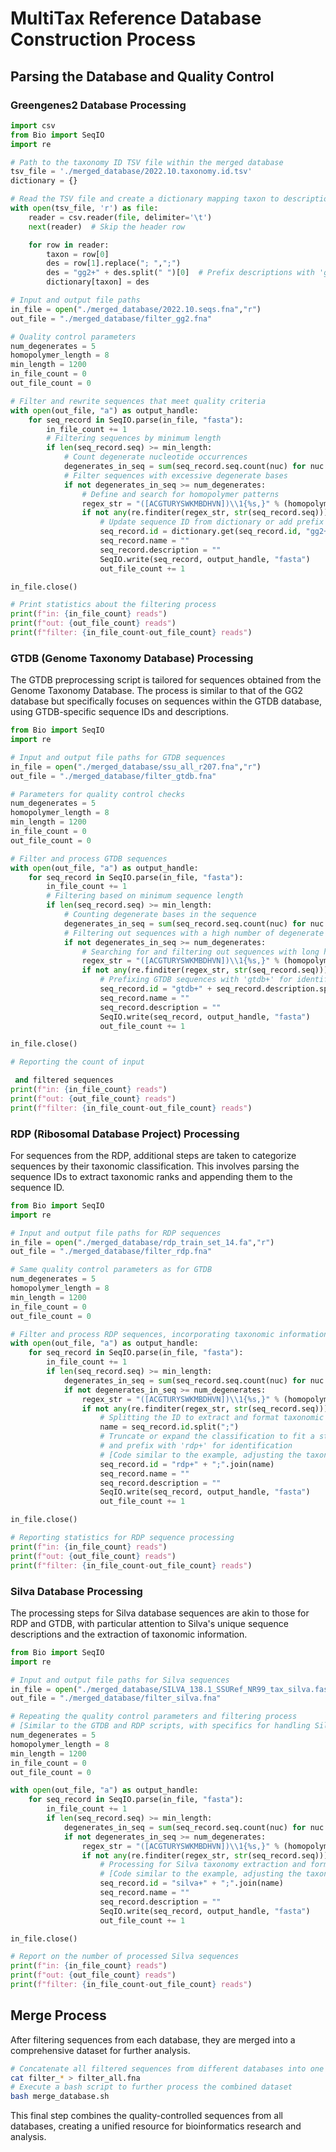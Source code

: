 # MultiTax Reference Database Construction Process

## Parsing the Database and Quality Control

### Greengenes2 Database Processing

```python
import csv
from Bio import SeqIO
import re

# Path to the taxonomy ID TSV file within the merged database
tsv_file = './merged_database/2022.10.taxonomy.id.tsv'
dictionary = {}

# Read the TSV file and create a dictionary mapping taxon to description
with open(tsv_file, 'r') as file:
    reader = csv.reader(file, delimiter='\t')
    next(reader)  # Skip the header row

    for row in reader:
        taxon = row[0]
        des = row[1].replace("; ",";")
        des = "gg2+" + des.split(" ")[0]  # Prefix descriptions with 'gg2+'
        dictionary[taxon] = des

# Input and output file paths
in_file = open("./merged_database/2022.10.seqs.fna","r")
out_file = "./merged_database/filter_gg2.fna"

# Quality control parameters
num_degenerates = 5
homopolymer_length = 8
min_length = 1200
in_file_count = 0
out_file_count = 0

# Filter and rewrite sequences that meet quality criteria
with open(out_file, "a") as output_handle:
    for seq_record in SeqIO.parse(in_file, "fasta"):
        in_file_count += 1
        # Filtering sequences by minimum length
        if len(seq_record.seq) >= min_length:
            # Count degenerate nucleotide occurrences
            degenerates_in_seq = sum(seq_record.seq.count(nuc) for nuc in "RYMKSWHBVDN")
            # Filter sequences with excessive degenerate bases
            if not degenerates_in_seq >= num_degenerates:
                # Define and search for homopolymer patterns
                regex_str = "([ACGTURYSWKMBDHVN])\\1{%s,}" % (homopolymer_length - 1)
                if not any(re.finditer(regex_str, str(seq_record.seq))):
                    # Update sequence ID from dictionary or add prefix if not found
                    seq_record.id = dictionary.get(seq_record.id, "gg2+" + seq_record.id)
                    seq_record.name = ""
                    seq_record.description = ""
                    SeqIO.write(seq_record, output_handle, "fasta")
                    out_file_count += 1

in_file.close()

# Print statistics about the filtering process
print(f"in: {in_file_count} reads")
print(f"out: {out_file_count} reads")
print(f"filter: {in_file_count-out_file_count} reads")
```

### GTDB (Genome Taxonomy Database) Processing

The GTDB preprocessing script is tailored for sequences obtained from the Genome Taxonomy Database. The process is similar to that of the GG2 database but specifically focuses on sequences within the GTDB database, using GTDB-specific sequence IDs and descriptions.

```python
from Bio import SeqIO
import re

# Input and output file paths for GTDB sequences
in_file = open("./merged_database/ssu_all_r207.fna","r")
out_file = "./merged_database/filter_gtdb.fna"

# Parameters for quality control checks
num_degenerates = 5
homopolymer_length = 8
min_length = 1200
in_file_count = 0
out_file_count = 0

# Filter and process GTDB sequences
with open(out_file, "a") as output_handle:
    for seq_record in SeqIO.parse(in_file, "fasta"):
        in_file_count += 1
        # Filtering based on minimum sequence length
        if len(seq_record.seq) >= min_length:
            # Counting degenerate bases in the sequence
            degenerates_in_seq = sum(seq_record.seq.count(nuc) for nuc in "RYMKSWHBVDN")
            # Filtering out sequences with a high number of degenerate bases
            if not degenerates_in_seq >= num_degenerates:
                # Searching for and filtering out sequences with long homopolymers
                regex_str = "([ACGTURYSWKMBDHVN])\\1{%s,}" % (homopolymer_length - 1)
                if not any(re.finditer(regex_str, str(seq_record.seq))):
                    # Prefixing GTDB sequences with 'gtdb+' for identification
                    seq_record.id = "gtdb+" + seq_record.description.split(" ")[1]
                    seq_record.name = ""
                    seq_record.description = ""
                    SeqIO.write(seq_record, output_handle, "fasta")
                    out_file_count += 1

in_file.close()

# Reporting the count of input

 and filtered sequences
print(f"in: {in_file_count} reads")
print(f"out: {out_file_count} reads")
print(f"filter: {in_file_count-out_file_count} reads")
```

### RDP (Ribosomal Database Project) Processing

For sequences from the RDP, additional steps are taken to categorize sequences by their taxonomic classification. This involves parsing the sequence IDs to extract taxonomic ranks and appending them to the sequence ID.

```python
from Bio import SeqIO
import re

# Input and output file paths for RDP sequences
in_file = open("./merged_database/rdp_train_set_14.fa","r")
out_file = "./merged_database/filter_rdp.fna"

# Same quality control parameters as for GTDB
num_degenerates = 5
homopolymer_length = 8
min_length = 1200
in_file_count = 0
out_file_count = 0

# Filter and process RDP sequences, incorporating taxonomic information
with open(out_file, "a") as output_handle:
    for seq_record in SeqIO.parse(in_file, "fasta"):
        in_file_count += 1
        if len(seq_record.seq) >= min_length:
            degenerates_in_seq = sum(seq_record.seq.count(nuc) for nuc in "RYMKSWHBVDN")
            if not degenerates_in_seq >= num_degenerates:
                regex_str = "([ACGTURYSWKMBDHVN])\\1{%s,}" % (homopolymer_length - 1)
                if not any(re.finditer(regex_str, str(seq_record.seq))):
                    # Splitting the ID to extract and format taxonomic classification
                    name = seq_record.id.split(";")
                    # Truncate or expand the classification to fit a standard format
                    # and prefix with 'rdp+' for identification
                    # [Code similar to the example, adjusting the taxonomy levels]
                    seq_record.id = "rdp+" + ";".join(name)
                    seq_record.name = ""
                    seq_record.description = ""
                    SeqIO.write(seq_record, output_handle, "fasta")
                    out_file_count += 1

in_file.close()

# Reporting statistics for RDP sequence processing
print(f"in: {in_file_count} reads")
print(f"out: {out_file_count} reads")
print(f"filter: {in_file_count-out_file_count} reads")
```

### Silva Database Processing

The processing steps for Silva database sequences are akin to those for RDP and GTDB, with particular attention to Silva's unique sequence descriptions and the extraction of taxonomic information.

```python
from Bio import SeqIO
import re

# Input and output file paths for Silva sequences
in_file = open("./merged_database/SILVA_138.1_SSURef_NR99_tax_silva.fasta","r")
out_file = "./merged_database/filter_silva.fna"

# Repeating the quality control parameters and filtering process
# [Similar to the GTDB and RDP scripts, with specifics for handling Silva taxonomy]
num_degenerates = 5
homopolymer_length = 8
min_length = 1200
in_file_count = 0
out_file_count = 0

with open(out_file, "a") as output_handle:
    for seq_record in SeqIO.parse(in_file, "fasta"):
        in_file_count += 1
        if len(seq_record.seq) >= min_length:
            degenerates_in_seq = sum(seq_record.seq.count(nuc) for nuc in "RYMKSWHBVDN")
            if not degenerates_in_seq >= num_degenerates:
                regex_str = "([ACGTURYSWKMBDHVN])\\1{%s,}" % (homopolymer_length - 1)
                if not any(re.finditer(regex_str, str(seq_record.seq))):
                    # Processing for Silva taxonomy extraction and formatting
                    # [Code similar to the example, adjusting the taxonomy levels]
                    seq_record.id = "silva+" + ";".join(name)
                    seq_record.name = ""
                    seq_record.description = ""
                    SeqIO.write(seq_record, output_handle, "fasta")
                    out_file_count += 1

in_file.close()

# Report on the number of processed Silva sequences
print(f"in: {in_file_count} reads")
print(f"out: {out_file_count} reads")
print(f"filter: {in_file_count-out_file_count} reads")
```

## Merge Process

After filtering sequences from each database, they are merged into a comprehensive dataset for further analysis.

```bash
# Concatenate all filtered sequences from different databases into one file
cat filter_* > filter_all.fna
# Execute a bash script to further process the combined dataset
bash merge_database.sh
```

This final step combines the quality-controlled sequences from all databases, creating a unified resource for bioinformatics research and analysis.